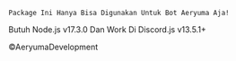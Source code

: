 ```
Package Ini Hanya Bisa Digunakan Untuk Bot Aeryuma Aja!
```
Butuh Node.js v17.3.0 Dan Work Di Discord.js v13.5.1+

©AeryumaDevelopment
